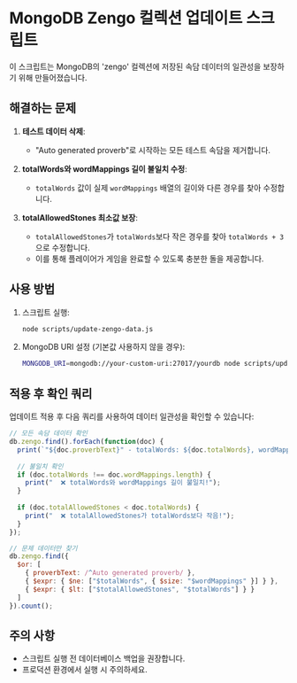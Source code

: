 # MongoDB Zengo 컬렉션 업데이트 스크립트

이 스크립트는 MongoDB의 'zengo' 컬렉션에 저장된 속담 데이터의 일관성을 보장하기 위해 만들어졌습니다.

## 해결하는 문제

1. **테스트 데이터 삭제**:
   - "Auto generated proverb"로 시작하는 모든 테스트 속담을 제거합니다.

2. **totalWords와 wordMappings 길이 불일치 수정**:
   - `totalWords` 값이 실제 `wordMappings` 배열의 길이와 다른 경우를 찾아 수정합니다.

3. **totalAllowedStones 최소값 보장**:
   - `totalAllowedStones`가 `totalWords`보다 작은 경우를 찾아 `totalWords + 3`으로 수정합니다.
   - 이를 통해 플레이어가 게임을 완료할 수 있도록 충분한 돌을 제공합니다.

## 사용 방법

1. 스크립트 실행:
   ```bash
   node scripts/update-zengo-data.js
   ```

2. MongoDB URI 설정 (기본값 사용하지 않을 경우):
   ```bash
   MONGODB_URI=mongodb://your-custom-uri:27017/yourdb node scripts/update-zengo-data.js
   ```

## 적용 후 확인 쿼리

업데이트 적용 후 다음 쿼리를 사용하여 데이터 일관성을 확인할 수 있습니다:

```javascript
// 모든 속담 데이터 확인
db.zengo.find().forEach(function(doc) {
  print(`"${doc.proverbText}" - totalWords: ${doc.totalWords}, wordMappings: ${doc.wordMappings.length}, totalAllowedStones: ${doc.totalAllowedStones}`);
  
  // 불일치 확인
  if (doc.totalWords !== doc.wordMappings.length) {
    print("  ❌ totalWords와 wordMappings 길이 불일치!");
  }
  
  if (doc.totalAllowedStones < doc.totalWords) {
    print("  ❌ totalAllowedStones가 totalWords보다 작음!");
  }
});

// 문제 데이터만 찾기
db.zengo.find({
  $or: [
    { proverbText: /^Auto generated proverb/ },
    { $expr: { $ne: ["$totalWords", { $size: "$wordMappings" }] } },
    { $expr: { $lt: ["$totalAllowedStones", "$totalWords"] } }
  ]
}).count();
```

## 주의 사항

- 스크립트 실행 전 데이터베이스 백업을 권장합니다.
- 프로덕션 환경에서 실행 시 주의하세요. 